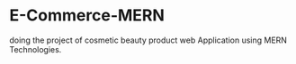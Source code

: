 # E-Commerce-MERN
doing the project of cosmetic beauty product web Application using MERN Technologies.
